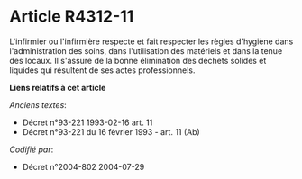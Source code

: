 # Article R4312-11

L'infirmier ou l'infirmière respecte et fait respecter les règles d'hygiène dans l'administration des soins, dans
l'utilisation des matériels et dans la tenue des locaux. Il s'assure de la bonne élimination des déchets solides et liquides
qui résultent de ses actes professionnels.

**Liens relatifs à cet article**

_Anciens textes_:

  - Décret n°93-221 1993-02-16 art. 11
  - Décret n°93-221 du 16 février 1993 - art. 11 (Ab)

_Codifié par_:

  - Décret n°2004-802 2004-07-29
